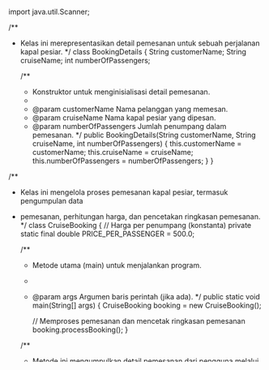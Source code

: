 import java.util.Scanner;

/**
* Kelas ini merepresentasikan detail pemesanan untuk sebuah perjalanan kapal pesiar.
  */
  class BookingDetails {
  String customerName;
  String cruiseName;
  int numberOfPassengers;

  /**
    * Konstruktor untuk menginisialisasi detail pemesanan.
    *
    * @param customerName      Nama pelanggan yang memesan.
    * @param cruiseName        Nama kapal pesiar yang dipesan.
    * @param numberOfPassengers Jumlah penumpang dalam pemesanan.
      */
      public BookingDetails(String customerName, String cruiseName, int numberOfPassengers) {
      this.customerName = customerName;
      this.cruiseName = cruiseName;
      this.numberOfPassengers = numberOfPassengers;
      }
      }

/**
* Kelas ini mengelola proses pemesanan kapal pesiar, termasuk pengumpulan data
* pemesanan, perhitungan harga, dan pencetakan ringkasan pemesanan.
  */
  class CruiseBooking {
  // Harga per penumpang (konstanta)
  private static final double PRICE_PER_PASSENGER = 500.0;

  /**
    * Metode utama (main) untuk menjalankan program.
    *
    * @param args Argumen baris perintah (jika ada).
      */
      public static void main(String[] args) {
      CruiseBooking booking = new CruiseBooking();

      // Memproses pemesanan dan mencetak ringkasan pemesanan
      booking.processBooking();
      }

  /**
    * Metode ini mengumpulkan detail pemesanan dari pengguna melalui input konsol.
    *
    * @return Objek {@link BookingDetails} yang berisi data pemesanan.
      */
      private BookingDetails collectBookingDetails() {
      Scanner scanner = new Scanner(System.in);

      System.out.print("Masukkan nama pelanggan: ");
      String customer = scanner.nextLine();

      System.out.print("Masukkan nama kapal pesiar: ");
      String cruise = scanner.nextLine();

      System.out.print("Masukkan jumlah penumpang: ");
      int passengers = scanner.nextInt();

      // Mengembalikan objek BookingDetails yang berisi data pemesanan
      return new BookingDetails(customer, cruise, passengers);
      }

  /**
    * Menghitung total harga berdasarkan jumlah penumpang dan harga per penumpang.
    *
    * @param passengers Jumlah penumpang dalam pemesanan.
    * @return Total harga untuk semua penumpang.
      */
      private double calculateTotalPrice(int passengers) {
      return passengers * PRICE_PER_PASSENGER;
      }

  /**
    * Mencetak ringkasan pemesanan berdasarkan detail pemesanan.
    *
    * @param details Objek {@link BookingDetails} yang berisi data pemesanan.
      */
      public void printBookingSummary(BookingDetails details) {
      double totalPrice = calculateTotalPrice(details.numberOfPassengers);

      System.out.println("Detail Pemesanan:");
      System.out.println("Nama Pelanggan: " + details.customerName);
      System.out.println("Nama Kapal Pesiar: " + details.cruiseName);
      System.out.println("Jumlah Penumpang: " + details.numberOfPassengers);
      System.out.println("Total Harga: Rp" + totalPrice);
      }

  /**
    * Memproses pemesanan dengan mengumpulkan detail pemesanan dan mencetak ringkasannya.
      */
      public void processBooking() {
      BookingDetails details = collectBookingDetails();
      printBookingSummary(details);
      }
      }